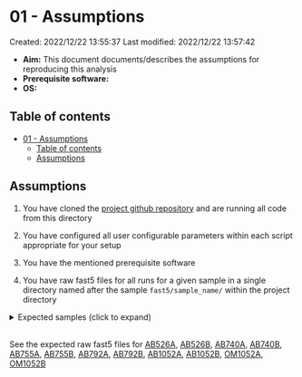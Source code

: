 # 01 - Assumptions

Created: 2022/12/22 13:55:37
Last modified: 2022/12/22 13:57:42

- **Aim:** This document documents/describes the assumptions for reproducing this analysis
- **Prerequisite software:**
- **OS:**

## Table of contents

- [01 - Assumptions](#01---assumptions)
  - [Table of contents](#table-of-contents)
  - [Assumptions](#assumptions)

## Assumptions

1. You have cloned the [project github repository](https://github.com/leahkemp/adipose_ont_methylation) and are running all code from this directory

2. You have configured all user configurable parameters within each script appropriate for your setup

3. You have the mentioned prerequisite software

4. You have raw fast5 files for all runs for a given sample in a single directory named after the sample `fast5/sample_name/` within the project directory

<details><summary markdown="span">Expected samples (click to expand)</summary>

- AB526A
- AB526B
- AB740A
- AB740B
- AB755A
- AB755B
- AB792A
- AB792B
- AB1052A
- AB1052B
- OM1052A
- OM1052B

</details>
<br/>

See the expected raw fast5 files for [AB526A](./expected_fast5_files/AB526A.txt), [AB526B](./expected_fast5_files/AB526B.txt), [AB740A](./expected_fast5_files/AB740A.txt), [AB740B](./expected_fast5_files/AB740B.txt), [AB755A](./expected_fast5_files/AB755A.txt), [AB755B](./expected_fast5_files/AB755B.txt), [AB792A](./expected_fast5_files/AB792A.txt), [AB792B](./expected_fast5_files/AB792B.txt), [AB1052A](./expected_fast5_files/AB1052A.txt), [AB1052B](./expected_fast5_files/AB1052B.txt), [OM1052A](./expected_fast5_files/OM1052A.txt), [OM1052B](./expected_fast5_files/OM1052B.txt)
